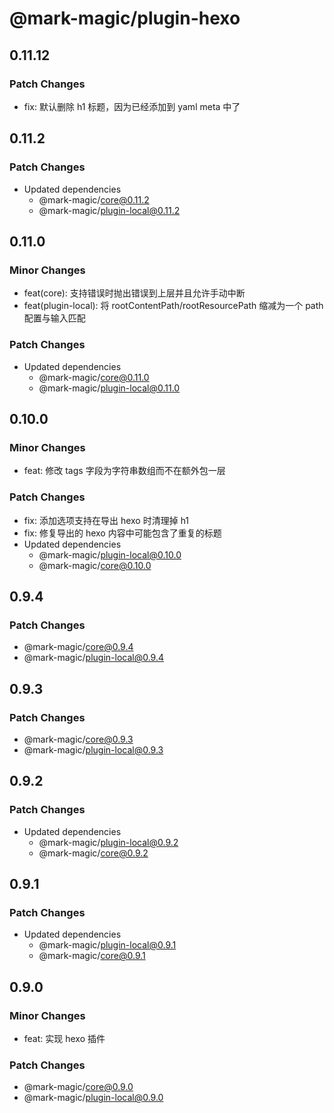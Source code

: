 # @mark-magic/plugin-hexo

## 0.11.12

### Patch Changes

- fix: 默认删除 h1 标题，因为已经添加到 yaml meta 中了

## 0.11.2

### Patch Changes

- Updated dependencies
  - @mark-magic/core@0.11.2
  - @mark-magic/plugin-local@0.11.2

## 0.11.0

### Minor Changes

- feat(core): 支持错误时抛出错误到上层并且允许手动中断
- feat(plugin-local): 将 rootContentPath/rootResourcePath 缩减为一个 path 配置与输入匹配

### Patch Changes

- Updated dependencies
  - @mark-magic/core@0.11.0
  - @mark-magic/plugin-local@0.11.0

## 0.10.0

### Minor Changes

- feat: 修改 tags 字段为字符串数组而不在额外包一层

### Patch Changes

- fix: 添加选项支持在导出 hexo 时清理掉 h1
- fix: 修复导出的 hexo 内容中可能包含了重复的标题
- Updated dependencies
  - @mark-magic/plugin-local@0.10.0
  - @mark-magic/core@0.10.0

## 0.9.4

### Patch Changes

- @mark-magic/core@0.9.4
- @mark-magic/plugin-local@0.9.4

## 0.9.3

### Patch Changes

- @mark-magic/core@0.9.3
- @mark-magic/plugin-local@0.9.3

## 0.9.2

### Patch Changes

- Updated dependencies
  - @mark-magic/plugin-local@0.9.2
  - @mark-magic/core@0.9.2

## 0.9.1

### Patch Changes

- Updated dependencies
  - @mark-magic/plugin-local@0.9.1
  - @mark-magic/core@0.9.1

## 0.9.0

### Minor Changes

- feat: 实现 hexo 插件

### Patch Changes

- @mark-magic/core@0.9.0
- @mark-magic/plugin-local@0.9.0
